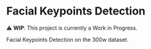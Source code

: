 # Facial Keypoints Detection

⚠️ **WIP**: This project is currently a Work in Progress.

Facial Keypoints Detection on the 300w dataset.
